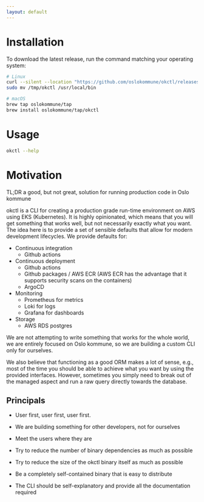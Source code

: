 ```yaml
---
layout: default
---
```


# Installation

To download the latest release, run the command matching your operating system:

```bash
# Linux
curl --silent --location "https://github.com/oslokommune/okctl/releases/latest/download/okctl_$(uname -s)_amd64.tar.gz" | tar xz -C /tmp
sudo mv /tmp/okctl /usr/local/bin

# macOS
brew tap oslokommune/tap
brew install oslokommune/tap/okctl
```

# Usage

```bash
okctl --help
```

# Motivation

TL;DR a good, but not great, solution for running production code in Oslo kommune

okctl is a CLI for creating a production grade run-time environment on AWS using EKS (Kubernetes). It is highly opinionated, which means that you will get something that works well, but not necessarily exactly what you want. The idea here is to provide a set of sensible defaults that allow for modern development lifecycles. We provide defaults for:

- Continuous integration
  - Github actions
- Continuous deployment
  - Github actions
  - Github packages / AWS ECR (AWS ECR has the advantage that it supports security scans on the containers)
  - ArgoCD
- Monitoring
  - Prometheus for metrics
  - Loki for logs
  - Grafana for dashboards
- Storage
  - AWS RDS postgres

We are not attempting to write something that works for the whole world, we are entirely focused on Oslo kommune, so we are building a custom CLI only for ourselves.

We also believe that functioning as a good ORM makes a lot of sense, e.g., most of the time you should be able to achieve what you want by using the provided interfaces. However, sometimes you simply need to break out of the managed aspect and run a raw query directly towards the database.

## Principals

- User first, user first, user first.
- We are building something for other developers, not for ourselves
- Meet the users where they are

- Try to reduce the number of binary dependencies as much as possible
- Try to reduce the size of the okctl binary itself as much as possible
- Be a completely self-contained binary that is easy to distribute
- The CLI should be self-explanatory and provide all the documentation required
